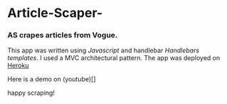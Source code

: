 # Article-Scaper-

### AS crapes articles from Vogue.

This app was written using _Javascript_ and handlebar _Handlebars templates_.
I used a MVC architectural pattern.
The app was deployed on [Heroku](https://voguescraper.herokuapp.com/articles)

Here is a demo on (youtube)[]

happy scraping!
